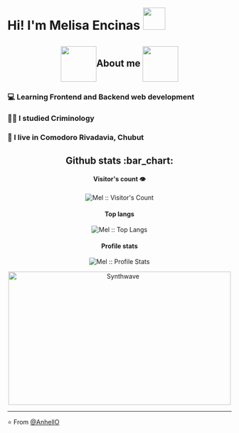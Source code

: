 
# Hi! I'm Melisa Encinas <img src="https://media.giphy.com/media/3ohhwmSDJmpHNCZi8M/giphy.gif?cid=790b7611oaa802ibdm60d65tyt5w7io82f081u6dliqtg9qt&ep=v1_gifs_search&rid=giphy.gif&ct=g" width="50">

<h2 align="center"> <img align="center" src="https://media.giphy.com/media/v1.Y2lkPTc5MGI3NjExcWdub3NsYm1jdnN3Z3h1bzlldnppNGV3c3Fnb3I0N3N2ZXVjbHBqZSZlcD12MV9zdGlja2Vyc19zZWFyY2gmY3Q9cw/z67mBV0zhGzDHYri1C/giphy.gif" width="80">About me  <img align="center" src="https://media.giphy.com/media/v1.Y2lkPTc5MGI3NjExcWdub3NsYm1jdnN3Z3h1bzlldnppNGV3c3Fnb3I0N3N2ZXVjbHBqZSZlcD12MV9zdGlja2Vyc19zZWFyY2gmY3Q9cw/z67mBV0zhGzDHYri1C/giphy.gif" width="80"> </h2>
<h3> 💻 Learning Frontend and Backend web development </h3>
<h3> 👩‍🎓 I studied Criminology </h3>
<h3> 📍 I live in Comodoro Rivadavia, Chubut </h3>


<h2 align="center">Github stats :bar_chart:</h2>

<h4 align="center">Visitor's count 👁️</h4>

<p align="center"><img src="https://profile-counter.glitch.me/{MelEncinas}/count.svg" alt="Mel :: Visitor's Count" /></p>

<h4 align="center">Top langs</h4>

<p align="center"><img src="https://github-readme-stats.vercel.app/api/top-langs/?username=MelEncinas&langs_count=10&theme=tokyonight&layout=compact" alt="Mel :: Top Langs" /></p>

<h4 align="center">Profile stats </h4>

<p align="center"><img src="https://github-readme-stats.vercel.app/api?username=MelEncinas&show_icons=true&theme=synthwave" alt="Mel :: Profile Stats" /></p>

<p align="center"><img src="https://thumbs.gfycat.com/GoodnaturedFondGaur-size_restricted.gif" alt="Synthwave" height="300" width="500"></p>


---

⭐️ From [@AnhellO](https://github.com/AnhellO)

